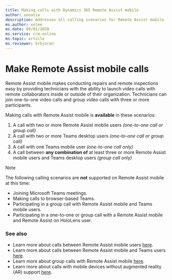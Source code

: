 ```yaml
---
title: Making calls with Dynamics 365 Remote Assist mobile
author: xonatia
description: Addresses all calling scenarios for Remote Assist mobile
ms.author: xolee
ms.date: 09/01/2020 
ms.service: crm-online
ms.topic: article
ms.reviewer: krbjoran
---
```

# Make Remote Assist mobile calls

Remote Assist mobile makes conducting repairs and remote inspections easy by providing technicians with the ability to launch video calls with remote collaborators inside or outside of their organization. Technicians can join one-to-one video calls and group video calls with three or more participants. 

Making calls with Remote Assist mobile is **available** in these scenarios:
1. A call with two or more Remote Assist mobile users *(one-to-one call or group call)*
2. A call with two or more Teams desktop users *(one-to-one call or group call)*
3. A call with one Teams mobile user *(one-to-one call only)*
4. A call between **any combination of** at least three or more Remote Assist mobile users and Teams desktop users *(group call only)* 

> [!NOTE]
> The following calling scenarios are **not** supported on Remote Assist mobile at this time:
>
> - Joining Microsoft Teams meetings.
> - Making calls to browser-based Teams.
> - Participating in a group call with Remote Assist mobile and Teams mobile users. 
> - Participating in a one-to-one or group call with a Remote Assist mobile and Remote Assist on HoloLens user.

### See also 
- Learn more about calls between Remote Assist mobile users [here](mobile-app/remote-assist-mobile-to-remote-assist-mobile-calls.md). 
- Learn more about calls between Remote Assist mobile and Teams users [here](mobile-app/remote-assist-mobile-to-teams-calls.md).
- Learn more about group calls with Remote Assist mobile [here](mobile-app/group-calling.md).
- Learn more about calls with mobile devices without augmented reality (AR) support [here](mobile-app/calls-using-device-without-AR.md).
